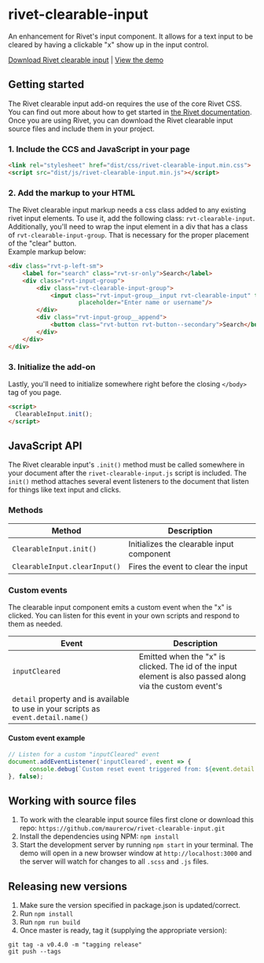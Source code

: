 # rivet-clearable-input
An enhancement for Rivet's input component.  It allows for a text input to be cleared by having a clickable "x" show up in the input control.

[Download Rivet clearable input](https://github.com/maurercw/rivet-clearable-input/archive/master.zip) | [View the demo](https://maurercw.github.io/rivet-clearable-input/)

## Getting started
The Rivet clearable input add-on requires the use of the core Rivet CSS. You can find out more about how to get started 
in [the Rivet documentation](https://rivet.iu.edu/components/). Once you are using Rivet, you can download the Rivet 
clearable input source files and include them in your project.

### 1. Include the CCS and JavaScript in your page
```html
<link rel="stylesheet" href="dist/css/rivet-clearable-input.min.css">
<script src="dist/js/rivet-clearable-input.min.js"></script>
```

### 2. Add the markup to your HTML
The Rivet clearable input markup needs a css class added to any existing rivet input elements. To use it, add the following 
class: `rvt-clearable-input`.  Additionally, you'll need to wrap the input element in a div that has a class of 
`rvt-clearable-input-group`.  That is necessary for the proper placement of the "clear" button.  
Example markup below:
```html
<div class="rvt-p-left-sm">
    <label for="search" class="rvt-sr-only">Search</label>
    <div class="rvt-input-group">
        <div class="rvt-clearable-input-group">
            <input class="rvt-input-group__input rvt-clearable-input" type="text" id="search" 
                    placeholder="Enter name or username"/>
        </div>
        <div class="rvt-input-group__append">
            <button class="rvt-button rvt-button--secondary">Search</button>
        </div>
    </div>
</div>
```

### 3. Initialize the add-on
Lastly, you'll need to initialize somewhere right before the closing `</body>` tag of you page.

```html
<script>
  ClearableInput.init();
</script>
```

## JavaScript API
The Rivet clearable input's `.init()` method must be called somewhere in your document after the `rivet-clearable-input.js` 
script is included. The `init()` method attaches several event listeners to the document that listen for things like 
text input and clicks.

### Methods

| Method| Description|
|--------------------------------------|-------------------------------------------------------------------------------------------------------------------------------------------------------------------|
| `ClearableInput.init()` | Initializes the clearable input component |
| `ClearableInput.clearInput()` | Fires the event to clear the input |

### Custom events
The clearable input component emits a custom event when the "x" is clicked. You can listen for this event in your own 
scripts and respond to them as needed.

|Event|Description|
|----|------|
|`inputCleared`|Emitted when the "x" is clicked. The id of the input element is also passed along via the custom event's 
`detail` property and is available to use in your scripts as `event.detail.name()`|

#### Custom event example
```js
// Listen for a custom "inputCleared" event
document.addEventListener('inputCleared', event => {
      console.debug(`Custom reset event triggered from: ${event.detail.name()}`);
}, false);
```

## Working with source files
1. To work with the clearable input source files first clone or download this repo: `https://github.com/maurercw/rivet-clearable-input.git`
1. Install the dependencies using NPM: `npm install`
1. Start the development server by running `npm start` in your terminal. The demo will open in a new browser window at 
`http://localhost:3000` and the server will watch for changes to all `.scss` and `.js` files.

## Releasing new versions
1. Make sure the version specified in package.json is updated/correct.
1. Run `npm install`
1. Run `npm run build`
1. Once master is ready, tag it (supplying the appropriate version):
```
git tag -a v0.4.0 -m "tagging release"
git push --tags 
```
